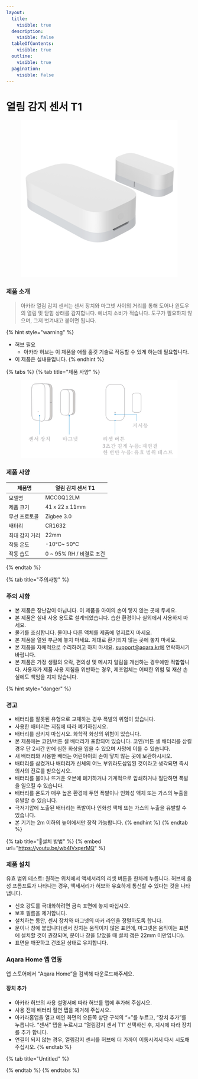 ```yaml
---
layout:
  title:
    visible: true
  description:
    visible: false
  tableOfContents:
    visible: true
  outline:
    visible: true
  pagination:
    visible: false
---
```


# 열림 감지 센서 T1

<figure><img src="../.gitbook/assets/sensor_t1door_img_1.png" alt=""><figcaption></figcaption></figure>

### 제품 소개

> 아카라 열림 감지 센서는 센서 장치와 마그넷 사이의 거리를 통해 도어나 윈도우의 열림 및 닫힘 상태를 감지합니다. 에너지 소비가 적습니다. 도구가 필요하지 않으며, 그저 벗겨내고 붙이면 됩니다.

{% hint style="warning" %}
* 허브 필요
  * 아카라 허브는 이 제품을 애플 홈킷 기술로 작동할 수 있게 하는데 필요합니다.
* 이 제품은 실내용입니다.
{% endhint %}

{% tabs %}
{% tab title="제품 사양" %}
<figure><img src="../.gitbook/assets/image (61).png" alt=""><figcaption></figcaption></figure>

### 제품 사양

| 제품명      | 열림 감지 센서 T1          |
| -------- | -------------------- |
| 모델명      | MCCGQ12LM            |
| 제품 크기    | 41 x 22 x 11mm       |
| 무선 프로토콜  | Zigbee 3.0           |
| 배터리      | CR1632               |
| 최대 감지 거리 | 22mm                 |
| 작동 온도    | -10°C\~ 50°C         |
| 작동 습도    | 0 \~ 95% RH / 비결로 조건 |
{% endtab %}

{% tab title="주의사항" %}
### 주의 사항

* 본 제품은 장난감이 아닙니다. 이 제품을 아이의 손이 닿지 않는 곳에 두세요.
* 본 제품은 실내 사용 용도로 설계되었습니다. 습한 환경이나 실외에서 사용하지 마세요.
* 물기를 조심합니다. 물이나 다른 액체를 제품에 엎지르지 마세요.
* 본 제품을 열원 부근에 놓지 마세요. 제대로 환기되지 않는 곳에 놓지 마세요.
* 본 제품을 자체적으로 수리하려고 하지 마세요. support@aqara.kr에 연락하시기 바랍니다.
* 본 제품은 가정 생활의 오락, 편의성 및 메시지 알림을 개선하는 경우에만 적합합니다. 사용자가 제품 사용 지침을 위반하는 경우, 제조업체는 어떠한 위험 및 재산 손실에도 책임을 지지 않습니다.

{% hint style="danger" %}
### 경고

* 배터리를 잘못된 유형으로 교체하는 경우 폭발의 위험이 있습니다.
* 사용한 배터리는 지침에 따라 폐기하십시오.
* 배터리를 삼키지 마십시오. 화학적 화상의 위험이 있습니다.
* 본 제품에는 코인/버튼 셀 배터리가 포함되어 있습니다. 코인/버튼 셀 배터리를 삼킬 경우 단 2시간 만에 심한 화상을 입을 수 있으며 사망에 이를 수 있습니다.
* 새 배터리와 사용한 배터는 어린아이의 손이 닿지 않는 곳에 보관하시시오.
* 배터리를 삼켰거나 배터리가 신체의 어느 부위라도삽입된 것이라고 생각되면 즉시 의사의 진료를 받으십시오.
* 배터리를 불이나 뜨거운 오븐에 폐기하거나 기계적으로 압쇄하거나 절단하면 폭발을 일으킬 수 있습니다.
* 배터리를 온도가 매우 높은 환경에 두면 폭발이나 인화성 액체 또는 가스의 누출을 유발할 수 있습니다.
* 극저기압에 노출된 배터리는 폭발이나 인화성 액체 또는 가스의 누출을 유발할 수 있습니다.
* 본 기기는 2m 이하의 높이에서만 장착 가능합니다.
{% endhint %}
{% endtab %}

{% tab title="설치 방법" %}
{% embed url="https://youtu.be/wb4IVxqerMQ" %}

### 제품 설치

유효 범위 테스트: 원하는 위치에서 액세서리의 리셋 버튼을 한차례 누릅니다. 허브에 음성 프롬프트가 나타나는 경우, 액세서리가 허브와 유효하게 통신할 수 있다는 것을 나타냅니다.

* 신호 강도를 극대화하려면 금속 표면에 놓지 마십시오.
* 보호 필름을 제거합니다.
* 설치하는 동안, 센서 장치와 마그넷의 마커 라인을 정렬하도록 합니다.
* 문이나 창에 붙입니다(센서 장치는 움직이지 않은 표면에, 마그넷은 움직이는 표면에 설치할 것이 권장되며, 문이나 창을 닫았을 때 설치 갭은 22mm 미만입니다).
* 표면을 깨끗하고 건조된 상태로 유지합니다.

### Aqara Home 앱 연동

앱 스토어에서 “Aqara Home”을 검색해 다운로드해주세요.

#### 장치 추가

* 아카라 허브의 사용 설명서에 따라 허브를 앱에 추가해 주십시오.
* 사용 전에 배터리 절연 탭을 제거해 주십시오.
* 아카라홈앱을 열고 메인 화면의 오른쪽 상단 구석의 “+”를 누르고, “장치 추가”를 누릅니다. “센서” 탭을 누르시고 “열림감지 센서 T1” 선택하신 후, 지시에 따라 장치를 추가 합니다.
* 연결이 되지 않는 경우, 열림감지 센서를 허브에 더 가까이 이동시켜서 다시 시도해 주십시오.
{% endtab %}

{% tab title="Untitled" %}

{% endtab %}
{% endtabs %}
